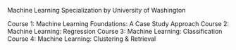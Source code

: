 Machine Learning Specialization by University of Washington


Course 1: Machine Learning Foundations: A Case Study Approach
Course 2: Machine Learning: Regression
Course 3: Machine Learning: Classification
Course 4: Machine Learning: Clustering & Retrieval
